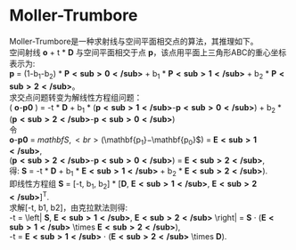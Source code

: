 # Moller-Trumbore
Moller-Trumbore是一种求射线与空间平面相交点的算法，其推理如下。<br>
空间射线 $\mathbf{o}$ + t * $\mathbf{D}$ 与空间平面相交于点 $\mathbf{p}$，该点用平面上三角形ABC的重心坐标表示为:
<br>$\mathbf{p}$ = (1-b<sub>1</sub>-b<sub>2</sub>) * $\mathbf{P<sub>0</sub>}$ + b<sub>1</sub> * $\mathbf{P<sub>1</sub>}$ + b<sub>2</sub> * $\mathbf{P<sub>2</sub>}$。<br>
求交点问题转变为解线性方程组问题：
<br> ( $\mathbf{o}$-$\mathbf{p0}$ ) = -t * $\mathbf{D}$ + b<sub>1</sub> * ($\mathbf{p<sub>1</sub>}$-$\mathbf{p<sub>0</sub>}$) + b<sub>2</sub> * ($\mathbf{p<sub>2</sub>}$-$\mathbf{p<sub>0</sub>}$) <br>
令 
<br>$\mathbf{o}$-$\mathbf{p0}$ = $mathbf{S}, 
<br>($\mathbf{p<sub>1</sub>}$-$\mathbf{p<sub>0</sub>}$) = $\mathbf{E<sub>1</sub>}$,
<br>($\mathbf{p<sub>2</sub>}$-$\mathbf{p<sub>0</sub>}$) = $\mathbf{E<sub>2</sub>}$,
<br>得:  $\mathbf{S}$ = -t * $\mathbf{D}$ + b<sub>1</sub> * $\mathbf{E<sub>1</sub>}$ + b<sub>2</sub> * $\mathbf{E<sub>2</sub>}$).
<br>即线性方程组 $\mathbf{S}$ = [-t, b<sub>1</sub>, b<sub>2</sub>] * [$\mathbf{D}$, $\mathbf{E<sub>1</sub>}$, $\mathbf{E<sub>2</sub>}$]<sup>T</sup>.
<br>求解[-t, b1, b2]，由克拉默法则得:
<br> -t = \left| $\mathbf{S}$, $\mathbf{E<sub>1</sub>}$, $\mathbf{E<sub>2</sub>}$ \right| = $\mathbf{S}$ $\cdot$ ($\mathbf{E<sub>1</sub>}$ \times $\mathbf{E<sub>2</sub>}$),
<br> -t = $\mathbf{E<sub>1</sub>}$ $\cdot$ ($\mathbf{E<sub>2</sub>}$ \times $\mathbf{D}$).
